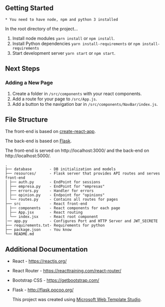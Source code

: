 ## Getting Started
```
* You need to have node, npm and python 3 installed
```
In the root directory of the project...

1. Install node modules `yarn install` or `npm install`.
2. Install Python dependencies `yarn install-requirements` or `npm install-requirements`
2. Start development server `yarn start` or `npm start`.

## Next Steps


### Adding a New Page

1. Create a folder in `/src/components` with your react components.
2. Add a route for your page to `/src/App.js`.
3. Add a button to the navigation bar in `/src/components/NavBar/index.js`.


## File Structure

The front-end is based on [create-react-app](https://github.com/facebook/create-react-app).

The back-end is based on [Flask](https://github.com/pallets/flask).

The front-end is served on http://localhost:3000/ and the back-end on http://localhost:5000/.

```
.
├── database 		- DB initialization and models
├── resources/ 		- Flask server that provides API routes and serves front-end
│ ├── auth.py 		- EndPoint for sessions
│ ├── empresa.py 	- EndPoint for "empresas"
│ ├── errors.py 	- Handler for errors
│ ├── opinion.py 	- Endpoint for "opinions"
│ └── routes.py 	- Contains all routes for pages
├── src 			- React front-end
│ ├── components 	- React components for each page
│ ├── App.jsx 		- React routing
│ └── index.jsx 	- React root component
│── app.py 			- Configures Port and HTTP Server and JWT_SECRETE
├── requirements.txt- Requirements for python
├── package.json 	- You know
└── README.md
```

## Additional Documentation


- React - https://reactjs.org/
- React Router - https://reacttraining.com/react-router/

- Bootstrap CSS - https://getbootstrap.com/
- Flask - http://flask.pocoo.org/


  This project was created using [Microsoft Web Template Studio](https://github.com/Microsoft/WebTemplateStudio).
